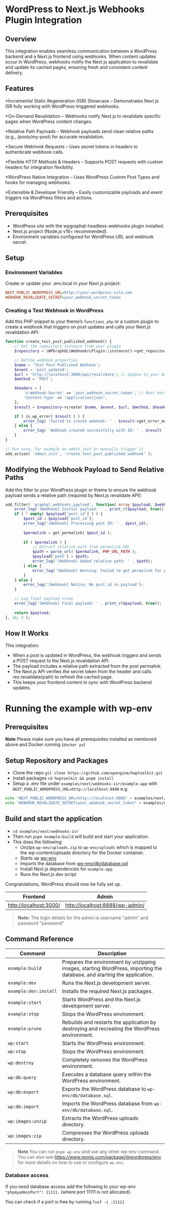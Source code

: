 # WordPress to Next.js Webhooks Plugin Integration
## Overview
This integration enables seamless communication between a WordPress backend and a Next.js frontend using webhooks. When content updates occur in WordPress, webhooks notify the Next.js application to revalidate and update its cached pages, ensuring fresh and consistent content delivery.

## Features

*Incremental Static Regeneration (ISR) Showcase – Demonstrates Next.js ISR fully working with WordPress-triggered webhooks.

*On-Demand Revalidation – Webhooks notify Next.js to revalidate specific pages when WordPress content changes.

*Relative Path Payloads – Webhook payloads send clean relative paths (e.g., /posts/my-post) for accurate revalidation.

*Secure Webhook Requests – Uses secret tokens in headers to authenticate webhook calls.

*Flexible HTTP Methods & Headers – Supports POST requests with custom headers for integration flexibility.

*WordPress Native Integration – Uses WordPress Custom Post Types and hooks for managing webhooks.

*Extensible & Developer Friendly – Easily customizable payloads and event triggers via WordPress filters and actions.

## Prerequisites

* WordPress site with the wpgraphql-headless-webhooks plugin installed.
* Next.js project (Node.js v18+ recommended).
* Environment variables configured for WordPress URL and webhook secret.

## Setup
### Environment Variables
Create or update your .env.local in your Next.js project:

```ini
NEXT_PUBLIC_WORDPRESS_URL=http://your-wordpress-site.com
WEBHOOK_REVALIDATE_SECRET=your_webhook_secret_token
```

### Creating a Test Webhook in WordPress
Add this PHP snippet to your theme’s `functions.php` or a custom plugin to create a webhook that triggers on post updates and calls your Next.js revalidation API:

```php
function create_test_post_published_webhook() {
    // Get the repository instance from your plugin
    $repository = \WPGraphQL\Webhooks\Plugin::instance()->get_repository();

    // Define webhook properties
    $name = 'Test Post Published Webhook';
    $event = 'post_updated';
    $url = 'http://localhost:3000/api/revalidate'; // Update to your Next.js API URL
    $method = 'POST';

    $headers = [
        'X-Webhook-Secret' => 'your_webhook_secret_token', // Must match Next.js secret
        'Content-Type' => 'application/json',
    ];
    $result = $repository->create( $name, $event, $url, $method, $headers );

    if ( is_wp_error( $result ) ) {
        error_log( 'Failed to create webhook: ' . $result->get_error_message() );
    } else {
        error_log( 'Webhook created successfully with ID: ' . $result );
    }
}

// Run once, for example on admin_init or manually trigger it
add_action( 'admin_init', 'create_test_post_published_webhook' );
```

## Modifying the Webhook Payload to Send Relative Paths
Add this filter to your WordPress plugin or theme to ensure the webhook payload sends a relative path (required by Next.js revalidate API):

```php
add_filter( 'graphql_webhooks_payload', function( array $payload, $webhook ) {
    error_log('[Webhook] Initial payload: ' . print_r($payload, true));
    if ( ! empty( $payload['post_id'] ) ) {
        $post_id = $payload['post_id'];
        error_log('[Webhook] Processing post ID: ' . $post_id);
        
        $permalink = get_permalink( $post_id );
        
        if ( $permalink ) {
            // Extract relative path from permalink URL
            $path = parse_url( $permalink, PHP_URL_PATH );
            $payload['path'] = $path;
            error_log('[Webhook] Added relative path: ' . $path);
        } else {
            error_log('[Webhook] Warning: Failed to get permalink for post ID: ' . $post_id);
        }
    } else {
        error_log('[Webhook] Notice: No post_id in payload');
    }

    // Log final payload state
    error_log('[Webhook] Final payload: ' . print_r($payload, true));
    
    return $payload;
}, 10, 2 );
```



## How It Works
This integration:

* When a post is updated in WordPress, the webhook triggers and sends a POST request to the Next.js revalidation API.
* The payload includes a relative path extracted from the post permalink.
* The Next.js API verifies the secret token from the header and calls res.revalidate(path) to refresh the cached page.
* This keeps your frontend content in sync with WordPress backend updates.

# Running the example with wp-env

## Prerequisites

**Note** Please make sure you have all prerequisites installed as mentioned above and Docker running (`docker ps`)

## Setup Repository and Packages

- Clone the repo `git clone https://github.com/wpengine/hwptoolkit.git`
- Install packages `cd hwptoolkit && pnpm install`
- Setup a .env file under `examples/next/webhooks-isr/example-app` with `NEXT_PUBLIC_WORDPRESS_URL=http://localhost:8888`
e.g.

```bash
echo "NEXT_PUBLIC_WORDPRESS_URL=http://localhost:8888" > examples/next/webhooks-isr/example-app/.env
echo "WEBHOOK_REVALIDATE_SECRET=your_webhook_secret_token" > examples/next/webhooks-isr/example-app/.env
```

## Build and start the application

- `cd examples/next/webhooks-isr`
- Then run `pnpm example:build` will build and start your application. 
- This does the following:
    - Unzips `wp-env/uploads.zip` to `wp-env/uploads` which is mapped to the wp-content/uploads directory for the Docker container.
    - Starts up [wp-env](https://developer.wordpress.org/block-editor/getting-started/devenv/get-started-with-wp-env/)
    - Imports the database from [wp-env/db/database.sql](wp-env/db/database.sql)
    - Install Next.js dependencies for `example-app`
    - Runs the Next.js dev script

Congratulations, WordPress should now be fully set up.

| Frontend | Admin                        |
|----------|------------------------------|
| [http://localhost:3000/](http://localhost:3000/) | [http://localhost:8888/wp-admin/](http://localhost:8888/wp-admin/) |


> **Note:** The login details for the admin is username "admin" and password "password"


## Command Reference

| Command                | Description                                                                 |
|------------------------|-----------------------------------------------------------------------------|
| `example:build`        | Prepares the environment by unzipping images, starting WordPress, importing the database, and starting the application. |
| `example:dev`          | Runs the Next.js development server.                                       |
| `example:dev:install`  | Installs the required Next.js packages.                                    |
| `example:start`        | Starts WordPress and the Next.js development server.                       |
| `example:stop`         | Stops the WordPress environment.                                           |
| `example:prune`        | Rebuilds and restarts the application by destroying and recreating the WordPress environment. |
| `wp:start`             | Starts the WordPress environment.                                          |
| `wp:stop`              | Stops the WordPress environment.                                           |
| `wp:destroy`           | Completely removes the WordPress environment.                              |
| `wp:db:query`          | Executes a database query within the WordPress environment.                |
| `wp:db:export`         | Exports the WordPress database to `wp-env/db/database.sql`.                |
| `wp:db:import`         | Imports the WordPress database from `wp-env/db/database.sql`.              |
| `wp:images:unzip`      | Extracts the WordPress uploads directory.                                  |
| `wp:images:zip`        | Compresses the WordPress uploads directory.                                |

>**Note** You can run `pnpm wp-env` and use any other wp-env command. You can also see <https://www.npmjs.com/package/@wordpress/env> for more details on how to use or configure `wp-env`.

### Database access

If you need database access add the following to your wp-env `"phpmyadminPort": 11111,` (where port 11111 is not allocated).

You can check if a port is free by running `lsof -i :11111`